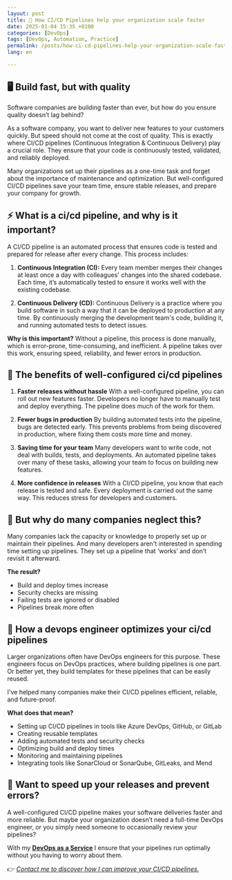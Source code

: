 ```yaml
---
layout: post
title: 🚀 How CI/CD Pipelines help your organization scale faster
date: 2025-01-04 15:35 +0100
categories: [DevOps]
tags: [DevOps, Automation, Practice]
permalink: /posts/how-ci-cd-pipelines-help-your-organization-scale-faster
lang: en

---
```


## 🖥️ Build fast, but with quality
Software companies are building faster than ever, but how do you ensure quality
doesn’t lag behind?

As a software company, you want to deliver new features to your customers quickly.
But speed should not come at the cost of quality. This is exactly where CI/CD
pipelines (Continuous Integration & Continuous Delivery) play a crucial role.
They ensure that your code is continuously tested, validated, and reliably deployed.

Many organizations set up their pipelines as a one-time task and forget about
the importance of maintenance and optimization. But well-configured CI/CD
pipelines save your team time, ensure stable releases, and prepare your
company for growth.

## ⚡ What is a ci/cd pipeline, and why is it important?
A CI/CD pipeline is an automated process that ensures code is tested and prepared
for release after every change. This process includes:

1. **Continuous Integration (CI):**
 Every team member merges their changes at least once a day with colleagues'
 changes into the shared codebase. Each time, it’s automatically tested to
 ensure it works well with the existing codebase.

2. **Continuous Delivery (CD):**
 Continuous Delivery is a practice where you build software in such a way that
 it can be deployed to production at any time. By continuously merging the
 development team's code, building it, and running automated tests to detect
 issues.

**Why is this important?**
Without a pipeline, this process is done manually, which is error-prone,
time-consuming, and inefficient. A pipeline takes over this work, ensuring
speed, reliability, and fewer errors in production.

## 🧩 The benefits of well-configured ci/cd pipelines

1. **Faster releases without hassle**
 With a well-configured pipeline, you can roll out new features faster.
 Developers no longer have to manually test and deploy everything. The
 pipeline does much of the work for them.

2. **Fewer bugs in production**
 By building automated tests into the pipeline, bugs are detected early.
 This prevents problems from being discovered in production, where fixing them
 costs more time and money.

3. **Saving time for your team**
 Many developers want to write code, not deal with builds, tests, and
 deployments. An automated pipeline takes over many of these tasks, allowing
 your team to focus on building new features.

4. **More confidence in releases**
 With a CI/CD pipeline, you know that each release is tested and safe. Every
 deployment is carried out the same way. This reduces stress for developers
 and customers.

## 🤔 But why do many companies neglect this?
Many companies lack the capacity or knowledge to properly set up or maintain
their pipelines. And many developers aren't interested in spending time
setting up pipelines. They set up a pipeline that ‘works’ and don’t revisit
it afterward.

**The result?**
- Build and deploy times increase
- Security checks are missing
- Failing tests are ignored or disabled
- Pipelines break more often

## 🔧 How a devops engineer optimizes your ci/cd pipelines
Larger organizations often have DevOps engineers for this purpose. These
engineers focus on DevOps practices, where building pipelines is one part.
Or better yet, they build templates for these pipelines that can be easily reused.

I've helped many companies make their CI/CD pipelines efficient, reliable,
and future-proof.

**What does that mean?**
- Setting up CI/CD pipelines in tools like Azure DevOps, GitHub, or GitLab
- Creating reusable templates
- Adding automated tests and security checks
- Optimizing build and deploy times
- Monitoring and maintaining pipelines
- Integrating tools like SonarCloud or SonarQube, GitLeaks, and Mend

## 🎯 Want to speed up your releases and prevent errors?
A well-configured CI/CD pipeline makes your software deliveries faster and
more reliable. But maybe your organization doesn’t need a full-time DevOps
engineer, or you simply need someone to occasionally review your pipelines?

With my [**DevOps as a Service**](https://www.mikebeemsterboer.nl/devops-as-a-service/)
I ensure that your pipelines run optimally without you having to worry about
them.

👉 *[Contact me to discover how I can improve your CI/CD pipelines.](mailto:info@mikebeemsterboer.nl)*
